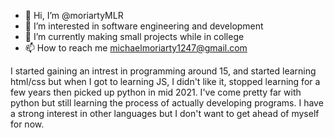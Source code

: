 - 👋 Hi, I’m @moriartyMLR
- 👀 I’m interested in software engineering and development
- 🌱 I’m currently making small projects while in college
- 📫 How to reach me michaelmoriarty1247@gmail.com

I started gaining an intrest in programming around 15, and started learning html/css
but when I got to learning JS, I didn't like it, stopped learning for a few years then picked up python in mid 2021.
I've come pretty far with python but still learning the process of actually developing programs.
I have a strong interest in other languages but I don't want to get ahead of myself for now.

<!---
moriartyMLR/moriartyMLR is a ✨ special ✨ repository because its `README.md` (this file) appears on your GitHub profile.
You can click the Preview link to take a look at your changes.
--->
